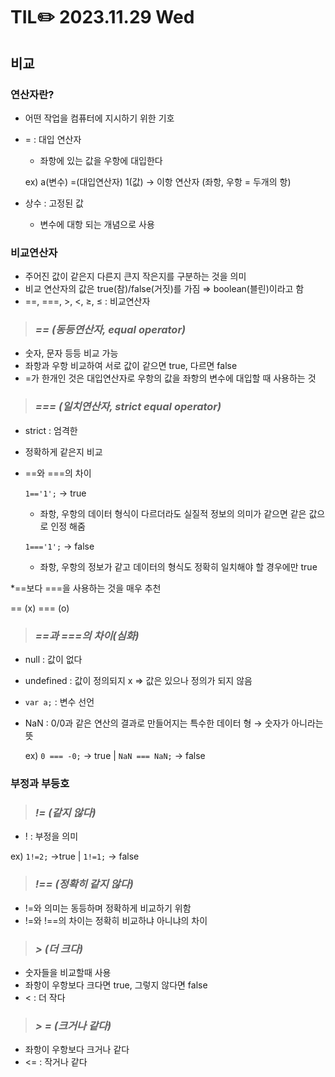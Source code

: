 # TIL✏️ 2023.11.29 Wed
## 비교

### 연산자란?

- 어떤 작업을 컴퓨터에 지시하기 위한 기호
- = : 대입 연산자
    - 좌항에 있는 값을 우항에 대입한다
    
    ex) a(변수) =(대입연산자) 1(값) → 이항 연산자 (좌항, 우항 = 두개의 항)
    
- 상수 : 고정된 값
    - 변수에 대항 되는 개념으로 사용

### 비교연산자

- 주어진 값이 같은지 다른지 큰지 작은지를 구분하는 것을 의미
- 비교 연산자의 값은 true(참)/false(거짓)를 가짐 ⇒ boolean(블린)이라고 함
- ==, ===, >, <, ≥, ≤ : 비교연산자

> ### ***== (동등연산자, equal operator)***

- 숫자, 문자 등등 비교 가능
- 좌항과 우항 비교하여 서로 값이 같으면 true, 다르면 false
- =가 한개인 것은 대입연산자로 우항의 값을 좌항의 변수에 대입할 때 사용하는 것

> ### ***=== (일치연산자, strict equal operator)***

- strict : 엄격한
- 정확하게 같은지 비교

- ==와 ===의 차이
    
    `1=='1';`  → true
    
    - 좌항, 우항의 데이터 형식이 다르더라도 실질적 정보의 의미가 같으면 같은 값으로 인정 해줌
    
    `1==='1';`  → false
    
    - 좌항, 우항의 정보가 같고 데이터의 형식도 정확히 일치해야 할 경우에만 true
    

*==보다 ===을 사용하는 것을 매우 추천

== (x) === (o)

> ### ***==과 ===의 차이(심화)***

- null : 값이 없다
- undefined : 값이 정의되지 x ⇒ 값은 있으나 정의가 되지 않음
- `var a;` : 변수 선언
- NaN : 0/0과 같은 연산의 결과로 만들어지는 특수한 데이터 형 → 숫자가 아니라는 뜻
    
    ex) `0 === -0;`  → true      |      `NaN === NaN;`  → false
    

### 부정과 부등호

> ### ***!= (같지 않다)***

- ! : 부정을 의미

ex) `1!=2;` →true           |             `1!=1;` → false

> ### ***!== (정확히 같지 않다)***

- !=와 의미는 동등하며 정확하게 비교하기 위함
- !=와 !==의 차이는 정확히 비교하냐 아니냐의 차이

> ### ***> (더 크다)***

- 숫자들을 비교할때 사용
- 좌항이 우항보다 크다면 true, 그렇지 않다면 false
- < : 더 작다

> ### ***> = (크거나 같다)***

- 좌항이 우항보다 크거나 같다
- <= : 작거나 같다
